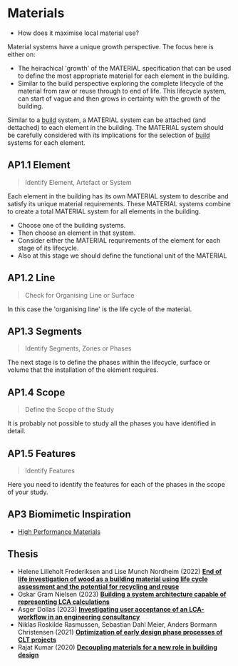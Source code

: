 # Materials

* How does it maximise local material use?

Material systems have a unique growth perspective. The focus here is either on:
* The heirachical 'growth' of the MATERIAL specification that can be used to define the most appropriate material for each element in the building.
* Similar to the build perspective exploring the complete lifecycle of the material from raw or reuse through to end of life. This lifecycle system, can start of vague and then grows in certainty with the growth of the building. 

Similar to a [build] system, a MATERIAL system can be attached (and dettached) to each element in the building. The MATERIAL system should be carefully considered with its implications for the selection of [build] systems for each element.

## AP1.1 Element
> Identify Element, Artefact or System

Each element in the building has its own MATERIAL system to describe and satisfy its unique material requirements.  These MATERIAL systems combine to create a total MATERIAL system for all elements in the building. 
* Choose one of the building systems.
* Then choose an element in that system. 
* Consider either the MATERIAL requrirements of the element for each stage of its lifecycle.
*  Also at this stage we should define the functional unit of the MATERIAL

## AP1.2 Line
> Check for Organising Line or Surface

In this case the 'organising line' is the life cycle of the material.

## AP1.3 Segments
> Identify Segments, Zones or Phases

The next stage is to define the phases within the lifecycle, surface or volume that the installation of the element requires.

## AP1.4 Scope
> Define the Scope of the Study

It is probably not possible to study all the phases you have identified in detail.

## AP1.5 Features
> Identify Features

Here you need to identify the features for each of the phases in the scope of your study.

[site]: /Agile/Systems/Site
[floor]: /Agile/Systems/Floor
[Facade]: /Agile/Systems/Facade
[Core]: /Agile/Systems/Core
[Space]: /Agile/Systems/Space
[structure]: /Agile/Systems/Structure
[Services]: /Agile/Systems/Services
[fire]: /Agile/Systems/Fire
[materials]: /Agile/Systems/Materials
[build]: /Agile/Systems/Build

## AP3 Biomimetic Inspiration
* [High Performance Materials](https://asknature.org/collection/high-performance-materials/)

## Thesis
* Helene Lilleholt Frederiksen and Lise Munch Nordheim (2022) [**End of life investigation of wood as a building material using life cycle assessment and the potential for recycling and reuse**](https://findit.dtu.dk/en/catalog/62e476bcefa720a44693df6b)
* Oskar Gram Nielsen (2023) [**Building a system architecture capable of representing LCA calculations**](https://findit.dtu.dk/en/catalog/640931da8134193d040cca88)
* Asger Dollas (2023) [**Investigating user acceptance of an LCA-workflow in an engineering consultancy**](https://findit.dtu.dk/en/catalog/64068ecd089b9f3c96437dc1)
* Niklas Roskilde Rasmussen, Sebastian Dahl Meier, Anders Bormann Christensen (2021) [**Optimization of early design phase processes of CLT projects**](https://findit.dtu.dk/en/catalog/6038e52ed9001d01656e1cdd)
* Rajat Kumar (2020) [**Decoupling materials for a new role in building design**](https://findit.dtu.dk/en/catalog/5f7457d4d9001d5518098afe)

